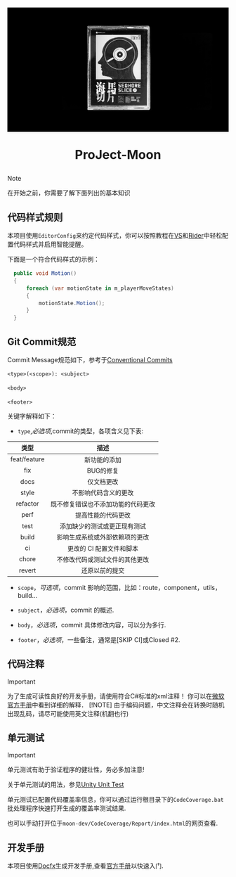  <h1 align="center">

![Logo](resources/images/logo/head.png)

ProJect-Moon
</h1>

> [!NOTE]
> 在开始之前，你需要了解下面列出的基本知识

## 代码样式规则

本项目使用`EditorConfig`来约定代码样式，你可以按照教程在[VS](https://learn.microsoft.com/zh-cn/visualstudio/ide/code-styles-and-code-cleanup?view=vs-2022)和[Rider](https://www.jetbrains.com/help/rider/Using_EditorConfig.html)中轻松配置代码样式并启用智能提醒。

下面是一个符合代码样式的示例：

```c#
  public void Motion()
  {
      foreach (var motionState in m_playerMoveStates)
      {
          motionState.Motion();
      }
  }
```

## Git Commit规范

Commit Message规范如下，参考于[Conventional Commits](<https://www.conventionalcommits.org/en/v1.0.0/#:~:text=feat%3A%20a%20commit%20of%20the,with%20MAJOR%20in%20Semantic%20Versioning>)

```text
<type>(<scope>): <subject>

<body>

<footer>
```

关键字解释如下：

- `type`,*必选项*,commit的类型，各项含义见下表:

|     类型     |                描述                |
|:------------:|:--------------------------------:|
| feat/feature |            新功能的添加            |
|     fix      |             BUG的修复              |
|     docs     |             仅文档更改             |
|    style     |        不影响代码含义的更改        |
|   refactor   | 既不修复错误也不添加功能的代码更改 |
|     perf     |         提高性能的代码更改         |
|     test     |    添加缺少的测试或更正现有测试    |
|    build     |   影响生成系统或外部依赖项的更改   |
|      ci      |      更改的 Cl 配置文件和脚本      |
|    chore     |   不修改代码或测试文件的其他更改   |
|    revert    |           还原以前的提交           |

- `scope`，*可选项*，commit 影响的范围，比如：route，component，utils，build...

- `subject`，*必选项*，commit 的概述.

- `body`，*必选项*，commit 具体修改内容，可以分为多行.

- `footer`，*必选项*，一些备注，通常是[SKIP CI]或Closed #2.

## 代码注释

> [!IMPORTANT]
> 为了生成可读性良好的开发手册，请使用符合C#标准的xml注释！
> 你可以在[微软官方手册](https://learn.microsoft.com/zh-cn/dotnet/csharp/language-reference/xmldoc/)中看到详细的解释．
> [!NOTE]
> 由于编码问题，中文注释会在转换时随机出现乱码，请尽可能使用英文注释(机翻也行)

## 单元测试

> [!IMPORTANT]
> 单元测试有助于验证程序的健壮性，务必多加注意!

关于单元测试的用法，参见[Unity Unit Test](https://docs.unity3d.com/Packages/com.unity.test-framework@1.3/manual/index.html)

单元测试已配置代码覆盖率信息，你可以通过运行根目录下的`CodeCoverage.bat`批处理程序快速打开生成的覆盖率测试结果.

也可以手动打开位于`moon-dev/CodeCoverage/Report/index.html`的网页查看.

## 开发手册

本项目使用[Docfx](https://github.com/dotnet/docfx)生成开发手册,查看[官方手册](https://dotnet.github.io/docfx/)以快速入门.
